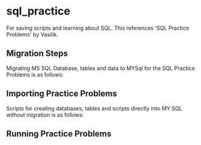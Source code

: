 # sql_practice
For saving scripts and learning about SQL. This references 'SQL Practice Problems' by Vasilik.

## Migration Steps
Migrating MS SQL Database, tables and data to MYSql for the SQL Practice Problems is as follows:

<Document Steps on how to migrate to MYSql>

## Importing Practice Problems
Scripts for creating databases, tables and scripts directly into MY SQL without migration is as follows:

<Document Steps on how to import database table and data to MySql>

## Running Practice Problems